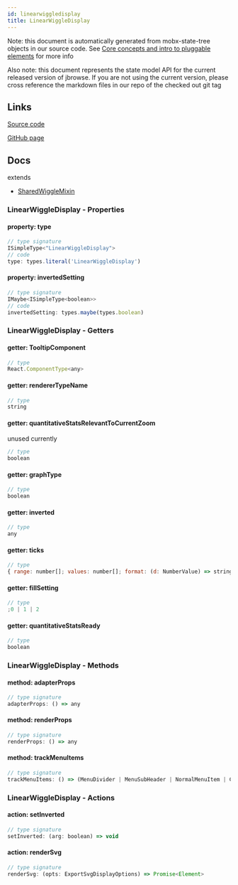 ```yaml
---
id: linearwiggledisplay
title: LinearWiggleDisplay
---
```


Note: this document is automatically generated from mobx-state-tree objects in
our source code. See
[Core concepts and intro to pluggable elements](/docs/developer_guide/) for more
info

Also note: this document represents the state model API for the current released
version of jbrowse. If you are not using the current version, please cross
reference the markdown files in our repo of the checked out git tag

## Links

[Source code](https://github.com/GMOD/jbrowse-components/blob/main/plugins/wiggle/src/LinearWiggleDisplay/model.ts)

[GitHub page](https://github.com/GMOD/jbrowse-components/tree/main/website/docs/models/LinearWiggleDisplay.md)

## Docs

extends

- [SharedWiggleMixin](../sharedwigglemixin)

### LinearWiggleDisplay - Properties

#### property: type

```js
// type signature
ISimpleType<"LinearWiggleDisplay">
// code
type: types.literal('LinearWiggleDisplay')
```

#### property: invertedSetting

```js
// type signature
IMaybe<ISimpleType<boolean>>
// code
invertedSetting: types.maybe(types.boolean)
```

### LinearWiggleDisplay - Getters

#### getter: TooltipComponent

```js
// type
React.ComponentType<any>
```

#### getter: rendererTypeName

```js
// type
string
```

#### getter: quantitativeStatsRelevantToCurrentZoom

unused currently

```js
// type
boolean
```

#### getter: graphType

```js
// type
boolean
```

#### getter: inverted

```js
// type
any
```

#### getter: ticks

```js
// type
{ range: number[]; values: number[]; format: (d: NumberValue) => string; position: ScaleLinear<number, number, never> | ScaleQuantize<number, never>; }
```

#### getter: fillSetting

```js
// type
;0 | 1 | 2
```

#### getter: quantitativeStatsReady

```js
// type
boolean
```

### LinearWiggleDisplay - Methods

#### method: adapterProps

```js
// type signature
adapterProps: () => any
```

#### method: renderProps

```js
// type signature
renderProps: () => any
```

#### method: trackMenuItems

```js
// type signature
trackMenuItems: () => (MenuDivider | MenuSubHeader | NormalMenuItem | CheckboxMenuItem | RadioMenuItem | SubMenuItem | ... 4 more ... | { ...; })[]
```

### LinearWiggleDisplay - Actions

#### action: setInverted

```js
// type signature
setInverted: (arg: boolean) => void
```

#### action: renderSvg

```js
// type signature
renderSvg: (opts: ExportSvgDisplayOptions) => Promise<Element>
```
